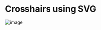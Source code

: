 # Crosshairs using SVG

![image](https://github.com/user-attachments/assets/5737ccc9-c79b-4522-86e8-6a0e6351882a)
